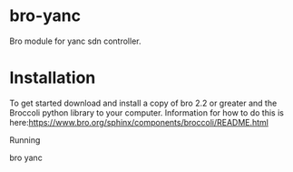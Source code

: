 bro-yanc
========

Bro module for yanc sdn controller. 

Installation
===========
To get started download and install a copy of bro 2.2 or greater and the Broccoli python library to your computer. Information for how to do this is here:https://www.bro.org/sphinx/components/broccoli/README.html

Running 



bro yanc
